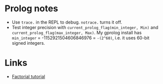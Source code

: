 # Prolog notes

* Use `trace.` in the REPL to debug. `notrace.` turns it off.
* Test integer precision with `current_prolog_flag(min_integer, Min)` and `current_prolog_flag(max_integer, Max)`. My gprolog install has `min_integer` = -1152921504606846976 = `-(2^60)`, i.e. it uses 60-bit signed integers.

# Links
* [Factorial tutorial](https://www.cpp.edu/~jrfisher/www/prolog_tutorial/2_2.html)
